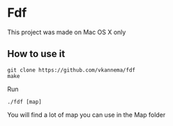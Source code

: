 # Fdf


This project was made on Mac OS X only

## How to use it
```
git clone https://github.com/vkannema/fdf
make
```

Run 
```
./fdf [map]
```
You will find a lot of map you can use in the Map folder
